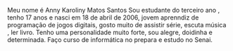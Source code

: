 Meu nome é  Anny Karoliny Matos Santos
Sou estudante do terceiro ano , tenho 17 anos e nasci em 18 de abril de 2006, jovem aprenndiz de programação de jogos digitais, gosto muito de assistir série, escuta música , ler livro. Tenho uma personalidade muito forte, sou alegre, doidinha  e determinada.  Faço curso de informática no prepara e estudo no  Senai.
